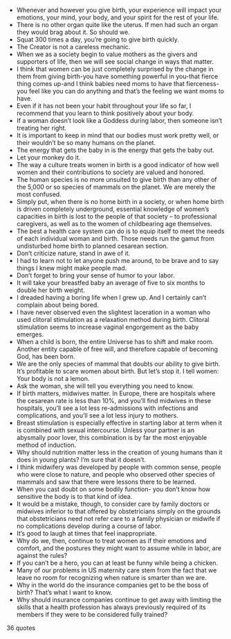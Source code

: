  - Whenever and however you give birth, your experience will impact your emotions, your mind, your body, and your spirit for the rest of your life.
 - There is no other organ quite like the uterus. If men had such an organ they would brag about it. So should we.
 - Squat 300 times a day, you’re going to give birth quickly.
 - The Creator is not a careless mechanic.
 - When we as a society begin to value mothers as the givers and supporters of life, then we will see social change in ways that matter.
 - I think that women can be just completely surprised by the change in them from giving birth-you have something powerful in you-that fierce thing comes up-and I think babies need moms to have that fierceness-you feel like you can do anything and that’s the feeling we want moms to have.
 - Even if it has not been your habit throughout your life so far, I recommend that you learn to think positively about your body.
 - If a woman doesn’t look like a Goddess during labor, then someone isn’t treating her right.
 - It is important to keep in mind that our bodies must work pretty well, or their wouldn’t be so many humans on the planet.
 - The energy that gets the baby in is the energy that gets the baby out.
 - Let your monkey do it.
 - The way a culture treats women in birth is a good indicator of how well women and their contributions to society are valued and honored.
 - The human species is no more unsuited to give birth than any other of the 5,000 or so species of mammals on the planet. We are merely the most confused.
 - Simply put, when there is no home birth in a society, or when home birth is driven completely underground, essential knowledge of women’s capacities in birth is lost to the people of that society – to professional caregivers, as well as to the women of childbearing age themselves.
 - The best a health care system can do is to equip itself to meet the needs of each individual woman and birth. Those needs run the gamut from undisturbed home birth to planned cesarean section.
 - Don’t criticize nature, stand in awe of it.
 - I had to learn not to let anyone push me around, to be brave and to say things I knew might make people mad.
 - Don’t forget to bring your sense of humor to your labor.
 - It will take your breastfed baby an average of five to six months to double her birth weight.
 - I dreaded having a boring life when I grew up. And I certainly can’t complain about being bored.
 - I have never observed even the slightest laceration in a woman who used clitoral stimulation as a relaxation method during birth. Clitoral stimulation seems to increase vaginal engorgement as the baby emerges.
 - When a child is born, the entire Universe has to shift and make room. Another entity capable of free will, and therefore capable of becoming God, has been born.
 - We are the only species of mammal that doubts our ability to give birth. It’s profitable to scare women about birth. But let’s stop it. I tell women: Your body is not a lemon.
 - Ask the woman, she will tell you everything you need to know.
 - If birth matters, midwives matter. In Europe, there are hospitals where the cesarean rate is less than 10%, and you’ll find midwives in these hospitals, you’ll see a lot less re-admissions with infections and complications, and you’ll see a lot less injury to mothers.
 - Breast stimulation is especially effective in starting labor at term when it is combined with sexual intercourse. Unless your partner is an abysmally poor lover, this combination is by far the most enjoyable method of induction.
 - Why should nutrition matter less in the creation of young humans than it does in young plants? I’m sure that it doesn’t.
 - I think midwifery was developed by people with common sense, people who were close to nature, and people who observed other species of mammals and saw that there were lessons there to be learned.
 - When you cast doubt on some bodily function- you don’t know how sensitive the body is to that kind of idea.
 - It would be a mistake, though, to consider care by family doctors or midwives inferior to that offered by obstetricians simply on the grounds that obstetricians need not refer care to a family physician or midwife if no complications develop during a course of labor.
 - It’s good to laugh at times that feel inappropriate.
 - Why do we, then, continue to treat women as if their emotions and comfort, and the postures they might want to assume while in labor, are against the rules?
 - If you can’t be a hero, you can at least be funny while being a chicken.
 - Many of our problems in US maternity care stem from the fact that we leave no room for recognizing when nature is smarter than we are.
 - Why in the world do the insurance companies get to be the boss of birth? That’s what I want to know.
 - Why should insurance companies continue to get away with limiting the skills that a health profession has always previously required of its members if they were to be considered fully trained?

36 quotes